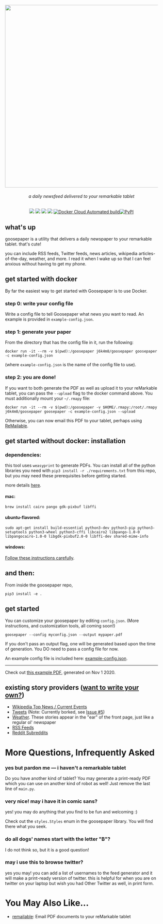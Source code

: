 <p align=center><img align=center src='docs/goose.svg' width=600 /></p>
<h6 align=center>a daily newsfeed delivered to your remarkable tablet</h6>

<p align=center>
  <a href="https://github.com/j6k4m8/goosepaper/" alt="GitHub repo size"><img src="https://img.shields.io/github/repo-size/j6k4m8/goosepaper?style=for-the-badge" /></a>
  <a href="https://github.com/j6k4m8/goosepaper" alt="GitHub last commit"><img src="https://img.shields.io/github/last-commit/j6k4m8/goosepaper?style=for-the-badge" /></a>
  <a href="https://github.com/j6k4m8/goosepaper" alt="This repo is pretty dope."><img src="https://img.shields.io/badge/pretty%20dope-%F0%9F%91%8C-blue?style=for-the-badge" /></a>
  <a href="https://github.com/j6k4m8/goosepaper" alt="This repo is licensed under Apache 2.0"><img src="https://img.shields.io/github/license/j6k4m8/goosepaper?style=for-the-badge" /></a>
  <a href="https://hub.docker.com/repository/docker/j6k4m8/goosepaper"><img alt="Docker Cloud Automated build" src="https://img.shields.io/docker/cloud/automated/j6k4m8/goosepaper?style=for-the-badge"></a><a href="https://pypi.org/project/goosepaper/"><img alt="PyPI" src="https://img.shields.io/pypi/v/goosepaper?style=for-the-badge"></a>
</p>

## what's up

goosepaper is a utility that delivers a daily newspaper to your remarkable tablet. that's cute!

you can include RSS feeds, Twitter feeds, news articles, wikipedia articles-of-the-day, weather, and more. I read it when I wake up so that I can feel anxious without having to get my phone.

## get started with docker

By far the easiest way to get started with Goosepaper is to use Docker.

### step 0: write your config file

Write a config file to tell Goosepaper what news you want to read. An example is provided in `example-config.json`.

### step 1: generate your paper

From the directory that has the config file in it, run the following:

```shell
docker run -it --rm -v $(pwd):/goosepaper j6k4m8/goosepaper goosepaper -c example-config.json
```

(where `example-config.json` is the name of the config file to use).

### step 2: you are done!

If you want to both generate the PDF as well as upload it to your reMarkable tablet, you can pass the `--upload` flag to the docker command above. You must additionally mount your `~/.rmapy` file:

```shell
docker run -it --rm -v $(pwd):/goosepaper -v $HOME/.rmapy:/root/.rmapy j6k4m8/goosepaper goosepaper -c example-config.json --upload
```

Otherwise, you can now email this PDF to your tablet, perhaps using [ReMailable](https://github.com/j6k4m8/remailable).

## get started without docker: installation

### dependencies:

this tool uses `weasyprint` to generate PDFs. You can install all of the python libraries you need with `pip3 install -r ./requirements.txt` from this repo, but you may need these prerequisites before getting started.

more details [here](https://weasyprint.readthedocs.io/en/latest/install.html).

#### mac:

```shell
brew install cairo pango gdk-pixbuf libffi
```

#### ubuntu-flavored:

```shell
sudo apt-get install build-essential python3-dev python3-pip python3-setuptools python3-wheel python3-cffi libcairo2 libpango-1.0-0 libpangocairo-1.0-0 libgdk-pixbuf2.0-0 libffi-dev shared-mime-info
```

#### windows:

[Follow these instructions carefully](https://weasyprint.readthedocs.io/en/latest/install.html#windows).

## and then:

From inside the goosepaper repo,

```shell
pip3 install -e .
```

## get started

You can customize your goosepaper by editing `config.json`. (More instructions, and customization tools, all coming soon!)

```shell
goosepaper --config myconfig.json --output mypaper.pdf
```

If you don't pass an output flag, one will be generated based upon the time of generation. You DO need to pass a config file for now.

An example config file is included here: [example-config.json](example-config.json).

---

Check out [this example PDF](https://github.com/j6k4m8/goosepaper/blob/master/docs/Example-Nov-1-2020.pdf), generated on Nov 1 2020.

## existing story providers ([want to write your own?](https://github.com/j6k4m8/goosepaper/blob/master/CONTRIBUTING.md))

-   [Wikipedia Top News / Current Events](https://github.com/j6k4m8/goosepaper/blob/master/goosepaper/__init__.py#L112)
-   [Tweets](https://github.com/j6k4m8/goosepaper/blob/master/goosepaper/__init__.py#L154) (Note: Currently borked, see [Issue #5](https://github.com/j6k4m8/goosepaper/issues/5))
-   [Weather](https://github.com/j6k4m8/goosepaper/blob/master/goosepaper/__init__.py#L258). These stories appear in the "ear" of the front page, just like a regular ol' newspaper
-   [RSS Feeds](https://github.com/j6k4m8/goosepaper/blob/master/goosepaper/__init__.py#L283)
-   [Reddit Subreddits](https://github.com/j6k4m8/goosepaper/blob/master/goosepaper/__init__.py#L307)

# More Questions, Infrequently Asked

### yes but pardon me — i haven't a remarkable tablet

Do you have another kind of tablet? You may generate a print-ready PDF which you can use on another kind of robot as well! Just remove the last line of `main.py`.

### very nice! may i have it in comic sans?

yes! you may do anything that you find to be fun and welcoming :)

Check out the `styles.Styles` enum in the goosepaper library. You will find there what you seek.

### do all dogs' names start with the letter "B"?

I do not think so, but it is a good question!

### may i use this to browse twitter?

yes you may! you can add a list of usernames to the feed generator and it will make a print-ready version of twitter. this is helpful for when you are on twitter on your laptop but wish you had Other Twitter as well, in print form.

# You May Also Like...

-   [remailable](https://github.com/j6k4m8/remailable): Email PDF documents to your reMarkable tablet
